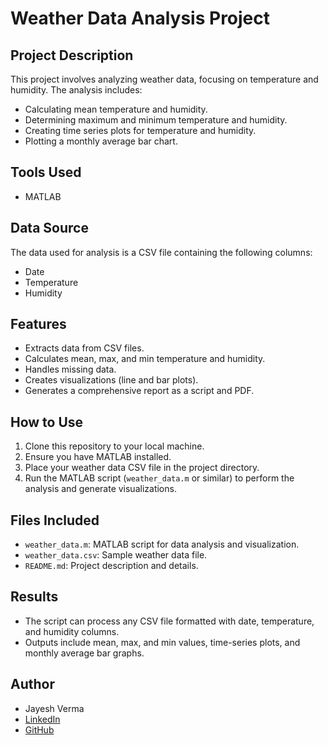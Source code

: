 # Weather Data Analysis Project

## Project Description
This project involves analyzing weather data, focusing on temperature and humidity. The analysis includes:
- Calculating mean temperature and humidity.
- Determining maximum and minimum temperature and humidity.
- Creating time series plots for temperature and humidity.
- Plotting a monthly average bar chart.

## Tools Used
- MATLAB

## Data Source
The data used for analysis is a CSV file containing the following columns:
- Date
- Temperature
- Humidity

## Features
- Extracts data from CSV files.
- Calculates mean, max, and min temperature and humidity.
- Handles missing data.
- Creates visualizations (line and bar plots).
- Generates a comprehensive report as a script and PDF.

## How to Use
1. Clone this repository to your local machine.
2. Ensure you have MATLAB installed.
3. Place your weather data CSV file in the project directory.
4. Run the MATLAB script (`weather_data.m` or similar) to perform the analysis and generate visualizations.

## Files Included
- `weather_data.m`: MATLAB script for data analysis and visualization.
- `weather_data.csv`: Sample weather data file.
- `README.md`: Project description and details.

## Results
- The script can process any CSV file formatted with date, temperature, and humidity columns.
- Outputs include mean, max, and min values, time-series plots, and monthly average bar graphs.

## Author
- Jayesh Verma
- [LinkedIn](https://www.linkedin.com/in/jayeshv45/)
- [GitHub](https://github.com/Jayeshv45)
